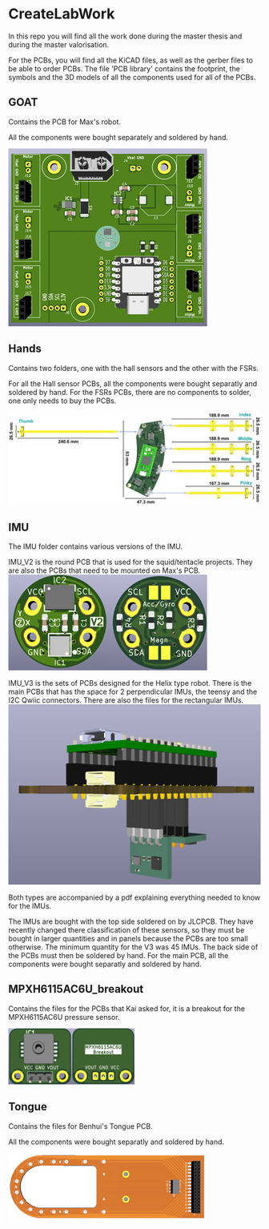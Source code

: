 # CreateLabWork
In this repo you will find all the work done during the master thesis and during the master valorisation.

For the PCBs, you will find all the KiCAD files, as well as the gerber files to be able to order PCBs. The file 'PCB library' contains the footprint, the symbols and the 3D models of all the components used for all of the PCBs.


## GOAT
Contains the PCB for Max's robot. 

All the components were bought separately and soldered by hand. 

![PCB](Images/Max_MainPCB.png)

## Hands
Contains two folders, one with the hall sensors and the other with the FSRs.

For all the Hall sensor PCBs, all the components were bought separatly and soldered by hand. 
For the FSRs PCBs, there are no components to solder, one only needs to buy the PCBs. 

![Hall sensors](Images/MasterThesis_Electronics.png)

## IMU
The IMU folder contains various versions of the IMU. 

IMU_V2 is the round PCB that is used for the squid/tentacle projects. They are also the PCBs that need to be mounted on Max's PCB.
![IMU_V2](Images/IMU_V2.png)

IMU_V3 is the sets of PCBs designed for the Helix type robot. There is the main PCBs that has the space for 2 perpendicular IMUs, the teensy and the I2C Qwiic connectors. There are also the files for the rectangular IMUs. 
![IMU_V3](Images/IMU_V3.png)

Both types are accompanied by a pdf explaining everything needed to know for the IMUs. 

The IMUs are bought with the top side soldered on by JLCPCB. They have recently changed there classification of these sensors, so they must be bought in larger quantities and in panels because the PCBs are too small otherwise. The minimum quantity for the V3 was 45 IMUs. The back side of the PCBs must then be soldered by hand. 
For the main PCB, all the components were bought separatly and soldered by hand.

## MPXH6115AC6U_breakout
Contains the files for the PCBs that Kai asked for, it is a breakout for the MPXH6115AC6U pressure sensor.

<img src="Images/Pressure_breakout.png" alt="Pressure Breakout board" width="50%">


## Tongue
Contains the files for Benhui's Tongue PCB. 


All the components were bought separatly and soldered by hand. 

![Tongue PCB](Images/TonguePCB.png)

